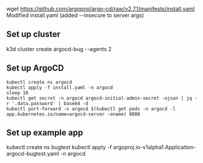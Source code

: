 wget https://github.com/argoproj/argo-cd/raw/v2.7.1/manifests/install.yaml
Modified install.yaml (added --insecure to server args)


## Set up cluster
k3d cluster create argocd-bug --agents 2

## Set up ArgoCD
```shell
kubectl create ns argocd
kubectl apply -f install.yaml -n argocd
sleep 10
kubectl get secret -n argocd argocd-initial-admin-secret -ojson | jq -r '.data.password' | base64 -d
kubectl port-forward -n argocd $(kubectl get pods -n argocd -l app.kubernetes.io/name=argocd-server -oname) 8080
```

## Set up example app
kubectl create ns bugtest
kubectl apply -f argoproj.io-v1alpha1.Application-argocd-bugtest.yaml -n argocd
